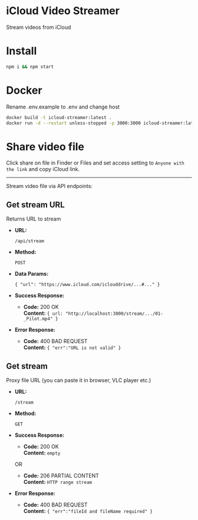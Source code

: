 iCloud Video Streamer
=============

Stream videos from iCloud

# Install

``` bash
npm i && npm start
```

# Docker
Rename .env.example to .env and change host
``` bash
docker build -t icloud-streamer:latest .
docker run -d --restart unless-stopped -p 3000:3000 icloud-streamer:latest
```

# Share video file

Click share on file in Finder or Files and set access setting to `Anyone with the link` and copy iCloud link.

---

Stream video file via API endpoints:

**Get stream URL**
----
Returns URL to stream

* **URL:**

  `/api/stream`

* **Method:**

  `POST`

* **Data Params:**

  `{ "url": "https://www.icloud.com/iclouddrive/...#..." }`

* **Success Response:**

    * **Code:** 200 OK<br />
      **Content:** `{ url: "http://localhost:3000/stream/.../01-_Pilot.mp4" }`

* **Error Response:**

    * **Code:** 400 BAD REQUEST <br />
      **Content:** `{ "err":"URL is not valid" }`

**Get stream**
----
Proxy file URL (you can paste it in browser, VLC player etc.)

* **URL:**

  `/stream`

* **Method:**

  `GET`

* **Success Response:**

    * **Code:** 200 OK<br />
      **Content:** `empty`

  OR

    * **Code:** 206 PARTIAL CONTENT <br />
      **Content:** `HTTP range stream`

* **Error Response:**

    * **Code:** 400 BAD REQUEST <br />
      **Content:** `{ "err":"fileId and fileName required" }`

